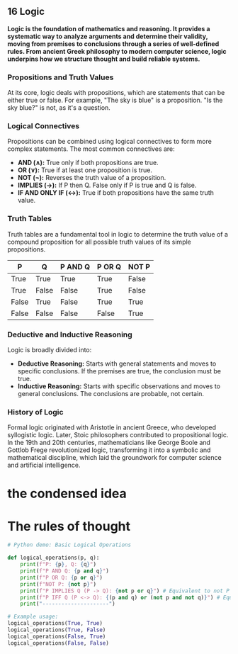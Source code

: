 ## 16 Logic

**Logic is the foundation of mathematics and reasoning. It provides a systematic way to analyze arguments and determine their validity, moving from premises to conclusions through a series of well-defined rules. From ancient Greek philosophy to modern computer science, logic underpins how we structure thought and build reliable systems.**

### Propositions and Truth Values

At its core, logic deals with propositions, which are statements that can be either true or false. For example, "The sky is blue" is a proposition. "Is the sky blue?" is not, as it's a question.

### Logical Connectives

Propositions can be combined using logical connectives to form more complex statements. The most common connectives are:
*   **AND (∧):** True only if both propositions are true.
*   **OR (∨):** True if at least one proposition is true.
*   **NOT (¬):** Reverses the truth value of a proposition.
*   **IMPLIES (→):** If P then Q. False only if P is true and Q is false.
*   **IF AND ONLY IF (↔):** True if both propositions have the same truth value.

### Truth Tables

Truth tables are a fundamental tool in logic to determine the truth value of a compound proposition for all possible truth values of its simple propositions.

| P     | Q     | P AND Q | P OR Q | NOT P |
|-------|-------|---------|--------|-------|
| True  | True  | True    | True   | False |
| True  | False | False   | True   | False |
| False | True  | False   | True   | True  |
| False | False | False   | False  | True  |

### Deductive and Inductive Reasoning

Logic is broadly divided into:
*   **Deductive Reasoning:** Starts with general statements and moves to specific conclusions. If the premises are true, the conclusion must be true.
*   **Inductive Reasoning:** Starts with specific observations and moves to general conclusions. The conclusions are probable, not certain.

### History of Logic

Formal logic originated with Aristotle in ancient Greece, who developed syllogistic logic. Later, Stoic philosophers contributed to propositional logic. In the 19th and 20th centuries, mathematicians like George Boole and Gottlob Frege revolutionized logic, transforming it into a symbolic and mathematical discipline, which laid the groundwork for computer science and artificial intelligence.

# the condensed idea

# The rules of thought

```python
# Python demo: Basic Logical Operations

def logical_operations(p, q):
    print(f"P: {p}, Q: {q}")
    print(f"P AND Q: {p and q}")
    print(f"P OR Q: {p or q}")
    print(f"NOT P: {not p}")
    print(f"P IMPLIES Q (P -> Q): {not p or q}") # Equivalent to not P or Q
    print(f"P IFF Q (P <-> Q): {(p and q) or (not p and not q)}") # Equivalent to (P and Q) or (not P and not Q)
    print("---------------------")

# Example usage:
logical_operations(True, True)
logical_operations(True, False)
logical_operations(False, True)
logical_operations(False, False)
```